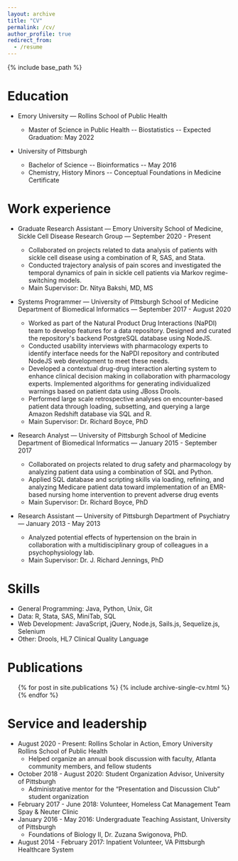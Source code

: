 ```yaml
---
layout: archive
title: "CV"
permalink: /cv/
author_profile: true
redirect_from:
  - /resume
---
```


{% include base_path %}

Education
======
* Emory University — Rollins School of Public Health
  - Master of Science in Public Health -- Biostatistics -- Expected Graduation: May 2022

* University of Pittsburgh
  - Bachelor of Science -- Bioinformatics -- May 2016
  - Chemistry, History Minors -- Conceptual Foundations in Medicine Certificate

Work experience
======
* Graduate Research Assistant — Emory University School of Medicine, Sickle Cell Disease Research Group — September 2020 - Present
  - Collaborated on projects related to data analysis of patients with sickle cell disease using a combination of R, SAS, and Stata.
  - Conducted trajectory analysis of pain scores and investigated the temporal dynamics of pain in sickle cell patients via Markov regime-switching models.
  - Main Supervisor: Dr. Nitya Bakshi, MD, MS

* Systems Programmer — University of Pittsburgh School of Medicine Department of Biomedical Informatics — September 2017 - August 2020
  - Worked as part of the Natural Product Drug Interactions (NaPDI) team to develop features for a data repository. Designed and curated the repository's backend PostgreSQL database using NodeJS.
  - Conducted usability interviews with pharmacology experts to identify interface needs for the NaPDI repository and contributed NodeJS web development to meet these needs.
  - Developed a contextual drug-drug interaction alerting system to enhance clinical decision making in collaboration with pharmacology experts. Implemented algorithms for generating individualized warnings based on patient data using JBoss Drools.
  - Performed large scale retrospective analyses on encounter-based patient data through loading, subsetting, and querying a large Amazon Redshift database via SQL and R.
  - Main Supervisor: Dr. Richard Boyce, PhD

* Research Analyst — University of Pittsburgh School of Medicine Department of Biomedical Informatics — January 2015 - September 2017
  - Collaborated on projects related to drug safety and pharmacology by analyzing patient data using a combination of SQL and Python.
  - Applied SQL database and scripting skills via loading, refining, and analyzing Medicare patient data toward implementation of an EMR-based nursing home intervention to prevent adverse drug events
  - Main Supervisor: Dr. Richard Boyce, PhD

* Research Assistant — University of Pittsburgh Department of Psychiatry — January 2013 - May 2013
  - Analyzed potential effects of hypertension on the brain in collaboration with a multidisciplinary group of colleagues in a psychophysiology lab.
  - Main Supervisor: Dr. J. Richard Jennings, PhD
  
Skills
======
* General Programming: Java, Python, Unix, Git
* Data: R, Stata, SAS, MiniTab, SQL
* Web Development: JavaScript, jQuery, Node.js, Sails.js, Sequelize.js, Selenium
* Other: Drools, HL7 Clinical Quality Language

Publications
======
  <ul>{% for post in site.publications %}
    {% include archive-single-cv.html %}
  {% endfor %}</ul>
  
<!-- Talks
======
  <ul>{% for post in site.talks %}
    {% include archive-single-talk-cv.html %}
  {% endfor %}</ul> -->
  
<!-- Teaching
======
  <ul>{% for post in site.teaching %}
    {% include archive-single-cv.html %}
  {% endfor %}</ul> -->
  
Service and leadership
======
* August 2020 - Present: Rollins Scholar in Action, Emory University Rollins School of Public Health
  - Helped organize an annual book discussion with faculty, Atlanta community members, and fellow students
* October 2018 - August 2020: Student Organization Advisor, University of Pittsburgh
  - Administrative mentor for the “Presentation and Discussion Club” student organization
* February 2017 - June 2018: Volunteer, Homeless Cat Management Team Spay & Neuter Clinic
* January 2016 - May 2016: Undergraduate Teaching Assistant, University of Pittsburgh
  - Foundations of Biology II, Dr. Zuzana Swigonova, PhD.
* August 2014 - February 2017: Inpatient Volunteer, VA Pittsburgh Healthcare System
